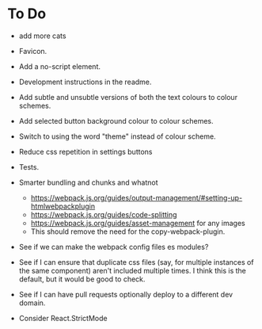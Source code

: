 # To Do

- add more cats
- Favicon.
- Add a no-script element.
- Development instructions in the readme.
- Add subtle and unsubtle versions of both the text colours to colour schemes.
- Add selected button background colour to colour schemes.
- Switch to using the word "theme" instead of colour scheme.
- Reduce css repetition in settings buttons

- Tests.

- Smarter bundling and chunks and whatnot
  - https://webpack.js.org/guides/output-management/#setting-up-htmlwebpackplugin
  - https://webpack.js.org/guides/code-splitting
  - https://webpack.js.org/guides/asset-management for any images
  - This should remove the need for the copy-webpack-plugin.
- See if we can make the webpack config files es modules?
- See if I can ensure that duplicate css files (say, for multiple instances of the same component) aren't included multiple times. I think this is the default, but it would be good to check.
- See if I can have pull requests optionally deploy to a different dev domain.
- Consider React.StrictMode